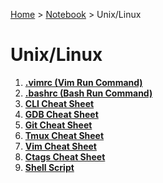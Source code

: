<a href="../../">Home</a> > <a href="../notebook">Notebook</a> > Unix/Linux

# Unix/Linux



1. **<a href="./vimrc">.vimrc (Vim Run Command)</a>**
1. **<a href="./bashrc">.bashrc (Bash Run Command)</a>**
1. **<a href="./cli-cheat-sheet">CLI Cheat Sheet</a>**
1. **<a href="./gdb-cheat-sheet">GDB Cheat Sheet</a>**
1. **<a href="./git-cheat-sheet">Git Cheat Sheet</a>**
1. **<a href="./tmux-cheat-sheet">Tmux Cheat Sheet</a>**
1. **<a href="./vim-cheat-sheet">Vim Cheat Sheet</a>**
1. **<a href="./ctags-cheat-sheet">Ctags Cheat Sheet</a>**
1. **<a href="./shell-script">Shell Script</a>**
